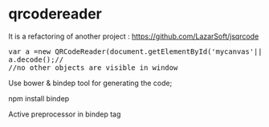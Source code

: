 # qrcodereader
It is a refactoring of another project : https://github.com/LazarSoft/jsqrcode

<pre>
var a =new QRCodeReader(document.getElementById('mycanvas'||'myimage'),{onSuccess:callback1,onError:calback2});
a.decode();//
//no other objects are visible in window 
</pre>


Use bower & bindep tool for generating the code;

npm install bindep

Active preprocessor in bindep tag
